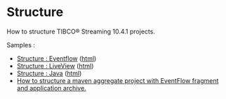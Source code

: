 # Structure

How to structure TIBCO&reg; Streaming 10.4.1 projects.

Samples :

* [Structure : Eventflow](eventflow/src/site/markdown/index.md) ([html](https://tibcosoftware.github.io/tibco-streaming-samples/10.4.1/structure/eventflow/))
* [Structure : LiveView](liveview/src/site/markdown/index.md) ([html](https://tibcosoftware.github.io/tibco-streaming-samples/10.4.1/structure/liveview/))
* [Structure : Java](java/src/site/markdown/index.md) ([html](https://tibcosoftware.github.io/tibco-streaming-samples/10.4.1/structure/java/))
* [How to structure a maven aggregate project with EventFlow fragment and application archive.](application)
